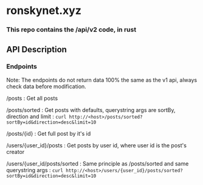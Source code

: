 # ronskynet.xyz
### This repo contains the /api/v2 code, in rust

## API Description

### Endpoints

Note: The endpoints do not return data 100% the same as the v1 api, always check data before modification.

/posts
: Get all posts

/posts/sorted
: Get posts with defaults, querystring args are sortBy, direction and limit
: `curl http://<host>/posts/sorted?sortBy=id&direction=desc&limit=10`

/posts/{id}
: Get full post by it's id

/users/{user_id}/posts
: Get posts by user id, where user id is the post's creator

/users/{user_id/posts/sorted
: Same principle as /posts/sorted and same querystring args
: `curl http://<host>/users/{user_id}/posts/sorted?sortBy=id&direction=desc&limit=10`
